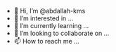 - 👋 Hi, I’m @abdallah-kms
- 👀 I’m interested in ...
- 🌱 I’m currently learning ...
- 💞️ I’m looking to collaborate on ...
- 📫 How to reach me ...

<!---
abdallah-kms/abdallah-kms is a ✨ special ✨ repository because its `README.md` (this file) appears on your GitHub profile.
You can click the Preview link to take a look at your changes.
--->

